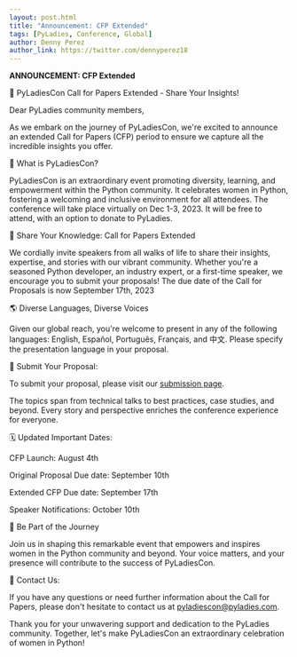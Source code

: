 ```yaml
---
layout: post.html
title: "Announcement: CFP Extended"
tags: [PyLadies, Conference, Global]
author: Denny Perez
author_link: https://twitter.com/dennyperez18
---
```


**ANNOUNCEMENT: CFP Extended**

📢 PyLadiesCon Call for Papers Extended - Share Your Insights!

Dear PyLadies community members,

As we embark on the journey of PyLadiesCon, we're excited to announce an extended Call for Papers (CFP) period to ensure we capture all the incredible insights you offer.

📢 What is PyLadiesCon?

PyLadiesCon is an extraordinary event promoting diversity, learning, and empowerment within the Python community. It celebrates women in Python, fostering a welcoming and inclusive environment for all attendees. The conference will take place virtually on Dec 1-3, 2023. It will be free to attend, with an option to donate to PyLadies.

🌟 Share Your Knowledge: Call for Papers Extended

We cordially invite speakers from all walks of life to share their insights, expertise, and stories with our vibrant community. Whether you're a seasoned Python developer, an industry expert, or a first-time speaker, we encourage you to submit your proposals! The due date of the Call for Proposals is now September 17th, 2023

🌎 Diverse Languages, Diverse Voices

Given our global reach, you're welcome to present in any of the following languages: English, <span class="mark">Español</span>, <span class="mark">Português</span>, <span class="mark">Français</span>, and <span class="mark">中文</span>. Please specify the presentation language in your proposal.

🔗 Submit Your Proposal:

To submit your proposal, please visit our [submission page](https://pretalx.com/pyladiescon-2023/cfp).

The topics span from technical talks to best practices, case studies, and beyond. Every story and perspective enriches the conference experience for everyone.

🗓️ Updated Important Dates:

CFP Launch: August 4th

Original Proposal Due date: September 10th

Extended CFP Due date: September 17th

Speaker Notifications: October 10th

🚀 Be Part of the Journey

Join us in shaping this remarkable event that empowers and inspires women in the Python community and beyond. Your voice matters, and your presence will contribute to the success of PyLadiesCon.

📧 Contact Us:

If you have any questions or need further information about the Call for Papers, please don't hesitate to contact us at pyladiescon@pyladies.com.

Thank you for your unwavering support and dedication to the PyLadies community. Together, let's make PyLadiesCon an extraordinary celebration of women in Python!